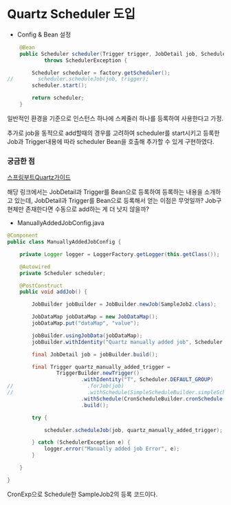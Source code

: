 # Quartz Scheduler 도입

- Config & Bean 설정
```java
    @Bean
    public Scheduler scheduler(Trigger trigger, JobDetail job, SchedulerFactoryBean factory)
            throws SchedulerException {

        Scheduler scheduler = factory.getScheduler();
//        scheduler.scheduleJob(job, trigger);
        scheduler.start();

        return scheduler;
    }
```
일반적인 환경을 기준으로 인스턴스 하나에 스케줄러 하나를 등록하여 사용한다고 가정.

추가로 job을 동적으로 add할때의 경우를 고려하여 scheduler를 start시키고 등록한 Job과 Trigger내용에 따라 scheduler Bean을 호출해 추가할 수 있게 구현하였다.

### 궁금한 점
[스프링부트Quartz가이드](https://www.baeldung.com/spring-quartz-schedule)

해당 링크에서는 JobDetail과 Trigger를 Bean으로 등록하여 등록하는 내용을 소개하고 있는데, JobDetail과 Trigger를 Bean으로 등록해서 얻는 이점은 무엇일까? Job구현체만 존재한다면 수동으로 add하는 게 더 낫지 않을까? 

- ManuallyAddedJobConfig.java
```java
@Component
public class ManuallyAddedJobConfig {

    private Logger logger = LoggerFactory.getLogger(this.getClass());

    @Autowired
    private Scheduler scheduler;

    @PostConstruct
    public void addJob() {

        JobBuilder jobBuilder = JobBuilder.newJob(SampleJob2.class);

        JobDataMap jobDataMap = new JobDataMap();
        jobDataMap.put("dataMap", "value");

        jobBuilder.usingJobData(jobDataMap);
        jobBuilder.withIdentity("Quartz manually added job", Scheduler.DEFAULT_GROUP);

        final JobDetail job = jobBuilder.build();

        final Trigger quartz_manually_added_trigger =
                TriggerBuilder.newTrigger()
                        .withIdentity("T", Scheduler.DEFAULT_GROUP)
//                        .forJob(job)
//                        .withSchedule(SimpleScheduleBuilder.simpleSchedule().repeatForever().withIntervalInMinutes(1))
                        .withSchedule(CronScheduleBuilder.cronSchedule("0 0/1 * * * ?"))
                        .build();

        try {

            scheduler.scheduleJob(job, quartz_manually_added_trigger);

        } catch (SchedulerException e) {
            logger.error("Manually added job Error", e);
        }

    }

}
```
CronExp으로 Schedule한 SampleJob2의 등록 코드이다.

